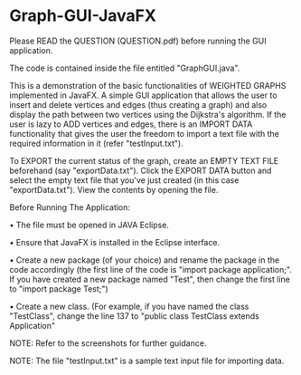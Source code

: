 # Graph-GUI-JavaFX
Please READ the QUESTION (QUESTION.pdf) before running the GUI application.

The code is contained inside the file entitled "GraphGUI.java".

This is a demonstration of the basic functionalities of WEIGHTED GRAPHS implemented in JavaFX. A simple GUI application that allows the user to insert and delete vertices and edges (thus creating a graph) and also display the path between two vertices using the Dijkstra's algorithm. If the user is lazy to ADD vertices and edges, there is an IMPORT DATA functionality that gives the user the freedom to import a text file with the required information in it (refer "testInput.txt").

To EXPORT the current status of the graph, create an EMPTY TEXT FILE beforehand (say "exportData.txt"). Click the EXPORT DATA button and select the empty text file that you've just created (in this case "exportData.txt"). View the contents by opening the file.

Before Running The Application:

•       The file must be opened in JAVA Eclipse. 

•       Ensure that JavaFX is installed in the Eclipse interface.

•       Create a new package (of your choice) and rename the package in the code accordingly (the first line of the code is "import package application;". If you have created a new package named "Test", then change the first line to "import package Test;")

•       Create a new class. (For example, if you have named the class "TestClass", change the line 137 to "public class TestClass extends Application"

NOTE: Refer to the screenshots for further guidance.

NOTE: The file "testInput.txt" is a sample text input file for importing data.
